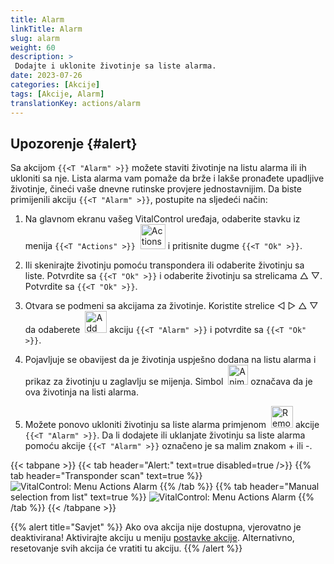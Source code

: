 ```yaml
---
title: Alarm
linkTitle: Alarm
slug: alarm
weight: 60
description: >
 Dodajte i uklonite životinje sa liste alarma.
date: 2023-07-26
categories: [Akcije]
tags: [Akcije, Alarm]
translationKey: actions/alarm
---
```


## Upozorenje {#alert}

Sa akcijom `{{<T "Alarm" >}}` možete staviti životinje na listu alarma ili ih ukloniti sa nje. Lista alarma vam pomaže da brže i lakše pronađete upadljive životinje, čineći vaše dnevne rutinske provjere jednostavnijim. Da biste primijenili akciju `{{<T "Alarm" >}}`, postupite na sljedeći način:

1. Na glavnom ekranu vašeg VitalControl uređaja, odaberite stavku iz menija `{{<T "Actions" >}}` &nbsp;<img src="/icons/actions.svg" width="40" align="bottom" alt="Actions" /> i pritisnite dugme `{{<T "Ok" >}}`.

2. Ili skenirajte životinju pomoću transpondera ili odaberite životinju sa liste. Potvrdite sa `{{<T "Ok" >}}` i odaberite životinju sa strelicama △ ▽. Potvrdite sa `{{<T "Ok" >}}`.

3. Otvara se podmeni sa akcijama za životinje. Koristite strelice ◁ ▷ △ ▽ da odaberete &nbsp;<img src="/icons/actions/alarm.svg" width="35" align="bottom" alt="Add alarm" /> akciju `{{<T "Alarm" >}}` i potvrdite sa `{{<T "Ok" >}}`.

4. Pojavljuje se obavijest da je životinja uspješno dodana na listu alarma i prikaz za životinju u zaglavlju se mijenja. Simbol &nbsp;<img src="/icons/header/animal-in-alarm.svg" width="32" align="bottom" alt="Animal in alarm" /> označava da je ova životinja na listi alarma.

5. Možete ponovo ukloniti životinju sa liste alarma primjenom &nbsp;<img src="/icons/actions/alarm-minus.svg" width="35" align="bottom" alt="Remove alarm" /> akcije `{{<T "Alarm" >}}`. Da li dodajete ili uklanjate životinju sa liste alarma pomoću akcije `{{<T "Alarm" >}}` označeno je sa malim znakom + ili -.

{{< tabpane >}}
{{< tab header="Alert:" text=true disabled=true />}}
{{% tab header="Transponder scan" text=true %}}
![VitalControl: Menu Actions Alarm](../images/alarm-scan.png "Alarm")
{{% /tab %}}
{{% tab header="Manual selection from list" text=true %}}
![VitalControl: Menu Actions Alarm](../images/alarm.png "Alarm")
{{% /tab %}}
{{< /tabpane >}}


{{% alert title="Savjet" %}}
Ako ova akcija nije dostupna, vjerovatno je deaktivirana! Aktivirajte akciju u meniju [postavke akcije](../setting/). Alternativno, resetovanje svih akcija će vratiti tu akciju.
{{% /alert %}}
